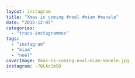```yaml
---
layout: instagram
title: "Xmas is coming #noël #miam #manele"
date: "2015-12-05"
categories: 
  - "trucs-instagrammes"
tags: 
  - "instagram"
  - "miam"
  - "noel"
coverImage: Xmas-is-coming-noel-miam-manele.jpg
instagram: -7QLAzSmSD
---
```

